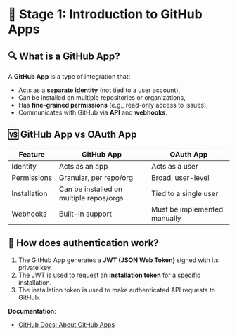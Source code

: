 # 🧭 Stage 1: Introduction to GitHub Apps

## 🔍 What is a GitHub App?

A **GitHub App** is a type of integration that:
- Acts as a **separate identity** (not tied to a user account),
- Can be installed on multiple repositories or organizations,
- Has **fine-grained permissions** (e.g., read-only access to issues),
- Communicates with GitHub via **API** and **webhooks**.

## 🆚 GitHub App vs OAuth App

| Feature     | GitHub App                        | OAuth App                      |
|-------------|-----------------------------------|--------------------------------|
| Identity    | Acts as an app                    | Acts as a user                 |
| Permissions | Granular, per repo/org            | Broad, user-level              |
| Installation| Can be installed on multiple repos/orgs | Tied to a single user     |
| Webhooks    | Built-in support                  | Must be implemented manually   |

## 🔐 How does authentication work?

1. The GitHub App generates a **JWT (JSON Web Token)** signed with its private key.
2. The JWT is used to request an **installation token** for a specific installation.
3. The installation token is used to make authenticated API requests to GitHub.

 **Documentation**:
   - [GitHub Docs: About GitHub Apps](https://docs.github.com/en/apps/overview)
   
